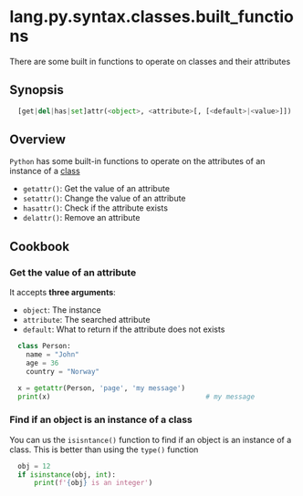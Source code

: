 # lang.py.syntax.classes.built_functions

There are some built in functions to operate on classes and their attributes

## Synopsis

```py
  [get|del|has|set]attr(<object>, <attribute>[, [<default>|<value>]])
```

## Overview

`Python` has some built-in functions to operate on the attributes of an
instance of a [class](./unhs.md)

- `getattr()`: Get the value of an attribute
- `setattr()`: Change the value of an attribute
- `hasattr()`: Check if the attribute exists
- `delattr()`: Remove an attribute

## Cookbook

### Get the value of an attribute

It accepts **three arguments**:

- `object`: The instance
- `attribute`: The searched attribute
- `default`: What to return if the attribute does not exists

```py
  class Person:
    name = "John"
    age = 36
    country = "Norway"

  x = getattr(Person, 'page', 'my message')
  print(x)                                      # my message
```

### Find if an object is an instance of a class

You can us the `isisntance()` function to find if an object is an instance of a
class. This is better than using the `type()` function

```py
  obj = 12
  if isinstance(obj, int):
      print(f'{obj} is an integer')
```
